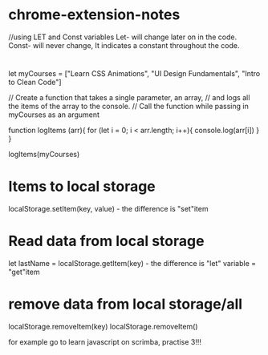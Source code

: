 # chrome-extension-notes
//using LET and Const variables
Let- will change later on in the code.
Const- will never change, It indicates a constant throughout the code.

#
let myCourses = ["Learn CSS Animations", "UI Design Fundamentals", "Intro to Clean Code"]

// Create a function that takes a single parameter, an array,
// and logs all the items of the array to the console.
// Call the function while passing in myCourses as an argument

function logItems (arr){
    for (let i = 0; i < arr.length; i++){
        console.log(arr[i])
    }
}

logItems(myCourses)

# Items to local storage
localStorage.setItem(key, value)  - the difference is "set"item

# Read data from local storage
let lastName = localStorage.getItem(key) - the difference is "let" variable = "get"item

# remove data from local storage/all
localStorage.removeItem(key)
localStorage.removeItem()

for example go to learn javascript on scrimba, practise 3!!!
